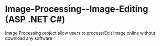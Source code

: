 # Image-Processing--Image-Editing (ASP .NET C#)
Image Processing project allow users to process/Edit Image online without download any software
